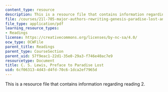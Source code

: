 ```yaml
---
content_type: resource
description: This is a resource file that contains information regarding reading 2.
file: /courses/21l-705-major-authors-rewriting-genesis-paradise-lost-and-twentieth-century-fantasy-spring-2009/6cf063134d43d4fd70c61dca2ef7965d_MIT21L_705S09_read02.pdf
file_type: application/pdf
learning_resource_types:
- Readings
license: https://creativecommons.org/licenses/by-nc-sa/4.0/
ocw_type: OCWFile
parent_title: Readings
parent_type: CourseSection
parent_uid: 57f9eac1-22d1-35e0-29a3-f746e40ac7e9
resourcetype: Document
title: C. S. Lewis, Preface to Paradise Lost
uid: 6cf06313-4d43-d4fd-70c6-1dca2ef7965d
---
```

This is a resource file that contains information regarding reading 2.